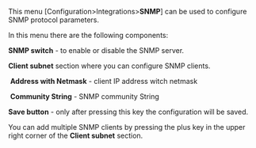 This menu [Configuration>Integrations>**SNMP**] can be used to configure SNMP protocol parameters.

In this menu there are the following components:

**SNMP switch** - to enable or disable the SNMP server.

**Client subnet** section where you can configure SNMP clients.

​	**Address with Netmask**  - client IP address witch netmask 

​	**Community String** - SNMP community String

**Save button** - only after pressing this key the configuration will be saved.

You can add multiple SNMP clients by pressing the plus key in the upper right corner of the **Client subnet** section.













